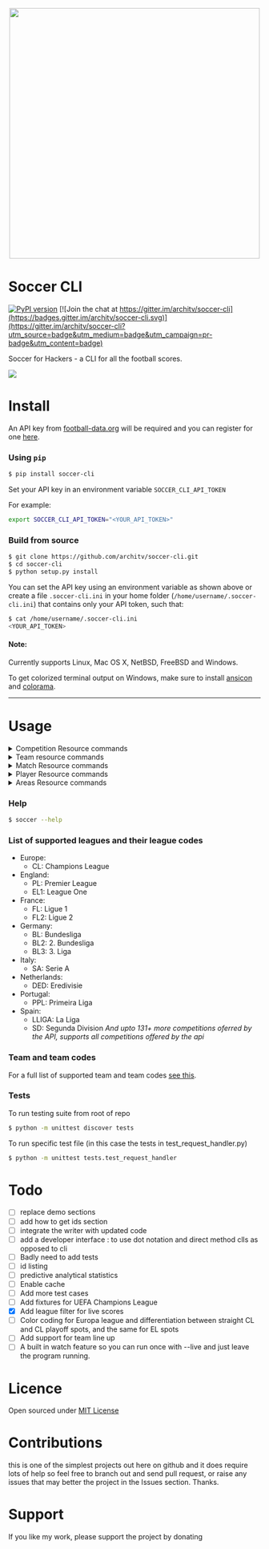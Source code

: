 <p align="center">
  <img src="http://i.imgur.com/F9zuexe.jpg" width="500px" />
</p>

Soccer CLI
=====

[![PyPI version](https://badge.fury.io/py/soccer-cli.svg)](http://badge.fury.io/py/soccer-cli) [![Join the chat at https://gitter.im/architv/soccer-cli](https://badges.gitter.im/architv/soccer-cli.svg)](https://gitter.im/architv/soccer-cli?utm_source=badge&utm_medium=badge&utm_campaign=pr-badge&utm_content=badge)

Soccer for Hackers - a CLI for all the football scores. 

![](http://i.imgur.com/9QbcUrj.gif)

Install
=====

An API key from [football-data.org](http://api.football-data.org/) will be required and you can register for one [here](http://api.football-data.org/client/register).

### Using `pip`

```bash
$ pip install soccer-cli
```

Set your API key in an environment variable `SOCCER_CLI_API_TOKEN`

For example:

```bash
export SOCCER_CLI_API_TOKEN="<YOUR_API_TOKEN>"
```

### Build from source

```bash
$ git clone https://github.com/architv/soccer-cli.git
$ cd soccer-cli
$ python setup.py install
```

You can set the API key using an environment variable as shown above or create a file `.soccer-cli.ini` in your home folder (`/home/username/.soccer-cli.ini`) that contains only your API token, such that:

```bash
$ cat /home/username/.soccer-cli.ini
<YOUR_API_TOKEN>
```

#### Note:
Currently supports Linux, Mac OS X, NetBSD, FreeBSD and Windows.

To get colorized terminal output on Windows, make sure to install [ansicon](https://github.com/adoxa/ansicon/releases/latest) and [colorama](https://pypi.org/project/colorama/).

<hr>

Usage
====

<details>
  <summary>Competition Resource commands </summary>
  
  ##### get all competitions
  ```bash
  $ soccer competitions
  ```
  
   filters: areas, and plans
  
  ###### areas
  
  ```bash
  $ soccer competitions --areas 2072 #  2072 is england's area id
  ```
  
  ###### plan(payment pLAN)
  
  usually if you are not subscribed to any premium plans, you'r requests will be automatically handled as TIER_ONE
  
  ```bash
  $soccer competitions --plan TIER_ONE # TIER_ONE has access to 14
  ``` 
  
  <hr>
  
  ##### get specific competition/league info
  
  ```bash
  $ soccer competitions --id 2021 standings # 2021 is the competition id for English Premier League
  ```
  
  <hr>
  
  ##### get teams in a certain competition(league)
  
  ```bash
  $ soccer competitions --id 2021 teams
  ```
  
  filters: season and stage
  
  ###### season
  
  ```bash
  $ soccer competitions --id 2021 teams --season 2017 # season is the year that the league starts in
  ```
  
  ###### stage
  
  ```bash
  $ soccer competitions --id 2021 teams --stage <stage>
  ```
  
  <hr>
  
  ##### get a specific competition's standings
  
  ```bash
  $ soccer competitions --id 2021 standings
  ```
  
  filters: standingtype
  
  ###### standingtType as standingtype
  
  ```bash
  $ soccer competitions --id 2021 standings --standingtype HOME
  ```
  
  the standing types are case insesitive when fed in through the shell otherwise should be strictly upper.
  
  <hr>
  
  #### get a specific competition's matches
  
  ```bash
  $ soccer competitions --id 2021 matches
  ```
  
  filters : dates(from and to), stage, status, matchday, group, and season
  
  ###### dates 
  
  ```bash
  $ soccer competitions --id 2021 matches --from 2018-10-18 --to 2018-10-20
  ```
  
  ###### status
  
  Can use this to get the live matches within a certain competition
  ```bash
  $ soccer competitions --id 2021 matches --status LIVE
  ```
  
  _hope you get the idea and can comfortably use the other filters and a combination of any
  to specify your query_
  
  <hr>
  
  #### get scorers within a competition
  
  ```bash
  $ soccer competition --id 2021 scorers
  $ soccer competition --id 2021 scorers --limit 20 # to get info on the top 20 scorers of the English premier league
  ```
  
  <hr>
</details>

<details>
<summary> Team resource commands </summary>
     
  #### specific team info
  
  ```bash
  $ soccer teams --id <id> # MUFC is the team code for Manchester United
  ```
  
  #### Matches subresource
  
  used to get match records on which team of given id participated in
  
  ```bash
  $ soccer teams --id 66 matches  #  66 happens to be Manchester United's team id
  ```
  
  ###### filters : dates(from and to), status, venue, limit
  
  ```bash
  $ soccer teams --id 66 matches --from 2018-09-23 --to 2018-10-01
  $ soccer teams --id 66 matches --status CANCELLED
  $ soccer teams --id 66 matches --venue <venue>
  ```
  
  <hr>
</details>

<details>
<summary> Match Resource commands </summary>
  
  #### Get upcoming fixtures
  
  ```bash
  $ soccer matches --status SCHEDULED
  ```
  
  #### all mathes and specific match
  
  ```bash
  $ soccer matches
  $ soccer matches --id <match_id>
  ```
  
  ##### Match resource fillters : competitions, dates, status
  
  ```bash
  soccer matches --competitions 2000 # world cup matches
  soccer matches --competitions 2021 --competitions 2000 #Request for matches from 2 competitions
  ```
  
  <hr>
</details>

<details>
<summary> Player Resource commands </summary>

  #### get specific player info

  ```bash
  $ soccer players --id  <id> # <id> is the id of player of interest
  ```
  
  #### get matches that player played in
  
  ```bash
  $ soccer players --id <player_id> 
  ```
  
  ###### filters : dates(from and to), status, competitions/leagues, limit
  
  ```bash
  $ soccer players --id 1 --competitions 2021 --status FINISHED 
  ```
  
  <hr>
</details>

<details>
<summary> Areas Resource commands </summary>
  
  #### get area info
  
  ```bash
  $ soccer areas # retrieves info for all areas in api
  $ soccer areas --id 2000 # retrieves info WC whose id is 2000
  ```
  
  <hr>
</details>


### Help
```bash
$ soccer --help
```

### List of supported leagues and their league codes

- Europe:
  - CL: Champions League
- England:
  - PL: Premier League
  - EL1: League One
- France:
  - FL: Ligue 1
  - FL2: Ligue 2
- Germany:
  - BL: Bundesliga
  - BL2: 2. Bundesliga
  - BL3: 3. Liga
- Italy:
  - SA: Serie A 
- Netherlands:
  - DED: Eredivisie
- Portugal:
  - PPL: Primeira Liga
- Spain:
  - LLIGA: La Liga
  - SD: Segunda Division
_And upto 131+ more competitions oferred by the API, supports all competitions offered by the api_ 

### Team and team codes

For a full list of supported team and team codes [see this](soccer/teams.json).

### Tests

To run testing suite from root of repo

```bash
$ python -m unittest discover tests
```

To run specific test file (in this case the tests in test_request_handler.py)

```bash
$ python -m unittest tests.test_request_handler
```


Todo
====
- [ ] replace demo sections
- [ ] add how to get ids section
- [ ] integrate the writer with updated code
- [ ] add a developer interface : to use dot notation and direct method clls as opposed to cli
- [ ] Badly need to add tests
- [ ] id listing
- [ ] predictive analytical statistics
- [ ] Enable cache
- [ ] Add more test cases
- [ ] Add fixtures for UEFA Champions League
- [x] Add league filter for live scores
- [ ] Color coding for Europa league and differentiation between straight CL and CL playoff spots, and the same for EL spots
- [ ] Add support for team line up
- [ ] A built in watch feature so you can run once with --live and just leave the program running.

Licence
====
Open sourced under [MIT License](LICENSE)

Contributions
====
this is one of the simplest projects out here on github and it does require lots of help
so feel free to branch out and send  pull request, or raise any issues that may better the project
in the Issues section. Thanks.

Support 
====
If you like my work, please support the project by donating
